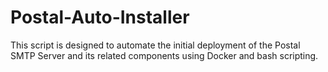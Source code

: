 # Postal-Auto-Installer
This script is designed to automate the initial deployment of the Postal SMTP Server and its related components using Docker and bash scripting.
